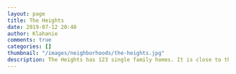 ```yaml
---
layout: page
title: The Heights
date: 2019-07-12 20:40
author: Klahanie
comments: true
categories: []
thumbnail: "/images/neighborhoods/the-heights.jpg"
description: The Heights has 123 single family homes. It is close to the main office, Klahanie Park, Lakeside pool, Yellow Lake, Yellow Lake trail, two tennis courts, basketball courts and two play structures.
---
```

<object type="image/svg+xml" data="{{site.url}}/images/neighborhoods/the-heights.svg" class="img-fluid"/>
